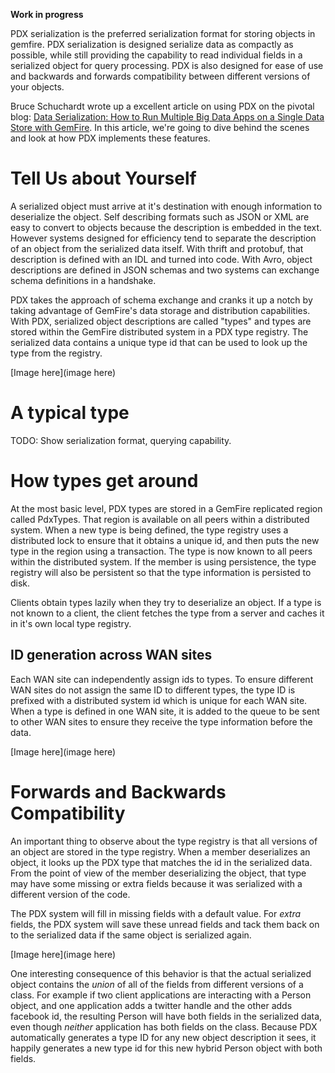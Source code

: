**Work in progress**

PDX serialization is the preferred serialization format for storing objects in gemfire. PDX serialization is designed serialize data as compactly as possible, while still providing the capability to read individual fields in a serialized object for query processing. PDX is also designed for ease of use and backwards and forwards compatibility between different versions of your objects.

Bruce Schuchardt wrote up a excellent article on using PDX on the pivotal blog: [Data Serialization: How to Run Multiple Big Data Apps on a Single Data Store with GemFire](http://blog.pivotal.io/pivotal/products/data-serialization-how-to-run-multiple-big-data-apps-at-once-with-gemfire). In this article, we're going to dive behind the scenes and look at how PDX implements these features.

# Tell Us about Yourself

A serialized object must arrive at it's destination with enough information to deserialize the object. Self describing formats such as JSON or XML are easy to convert to objects because the description is embedded in the text. However systems designed for efficiency tend to separate the description of an object from the serialized data itself. With thrift and protobuf, that description is defined with an IDL and turned into code. With Avro, object descriptions are defined in JSON schemas and two systems can exchange schema definitions in a handshake.

PDX takes the approach of schema exchange and cranks it up a notch by taking advantage of GemFire's data storage and distribution capabilities. With PDX, serialized object descriptions are called "types" and types are stored within the GemFire distributed system in a PDX type registry. The serialized data contains a unique type id that can be used to look up the type from the registry. 

[Image here](image here)

# A typical type

TODO: Show serialization format, querying capability.


# How types get around

At the most basic level, PDX types are stored in a GemFire replicated region called PdxTypes. That region is available on all peers within a distributed system. When a new type is being defined, the type registry uses a distributed lock to ensure that it obtains a unique id, and then puts the new type in the region using a transaction. The type is now known to all peers within the distributed system. If the member is using persistence, the type registry will also be persistent so that the type information is persisted to disk.

Clients obtain types lazily when they try to deserialize an object. If a type is not known to a client, the client fetches the type from a server and caches it in it's own local type registry.

## ID generation across WAN sites
Each WAN site can independently assign ids to types. To ensure different WAN sites do not assign the same ID to different types, the type ID is prefixed with a distributed system id which is unique for each WAN site. When a type is defined in one WAN site, it is added to the queue to be sent to other WAN sites to ensure they receive the type information before the data.

[Image here](image here)

# Forwards and Backwards Compatibility

An important thing to observe about the type registry is that all versions of an object are stored in the type registry. When a member deserializes an object, it looks up the PDX type that matches the id in the serialized data. From the point of view of the member deserializing the object, that type may have some missing or extra fields because it was serialized with a different version of the code. 

The PDX system will fill in missing fields with a default value. For *extra* fields, the PDX system will save these unread fields and tack them back on to the serialized data if the same object is serialized again.

[Image here](image here)

One interesting consequence of this behavior is that the actual serialized object contains the *union* of all of the fields from different versions of a class. For example if two client applications are interacting with a Person object, and one application adds a twitter handle and the other adds facebook id, the resulting Person will have both fields in the serialized data, even though *neither* application has both fields on the class. Because PDX automatically generates a type ID for any new object description it sees, it happily generates a new type id for this new hybrid Person object with both fields.
